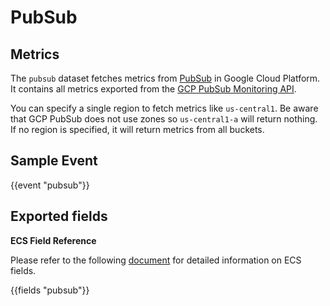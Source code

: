 # PubSub

## Metrics

The `pubsub` dataset fetches metrics from [PubSub](https://cloud.google.com/pubsub/) in Google Cloud Platform. It contains all metrics exported from the [GCP PubSub Monitoring API](https://cloud.google.com/monitoring/api/metrics_gcp#gcp-pubsub).

You can specify a single region to fetch metrics like `us-central1`. Be aware that GCP PubSub does not use zones so `us-central1-a` will return nothing. If no region is specified, it will return metrics from all buckets.

## Sample Event
    
{{event "pubsub"}}

## Exported fields

**ECS Field Reference**

Please refer to the following [document](https://www.elastic.co/guide/en/ecs/current/ecs-field-reference.html) for detailed information on ECS fields.

{{fields "pubsub"}}